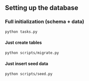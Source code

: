 ## Setting up the database


### Full initialization (schema + data)
```sh
python tasks.py
```

#### Just create tables
```sh
python scripts/migrate.py
```

#### Just insert seed data
```sh
python scripts/seed.py
```